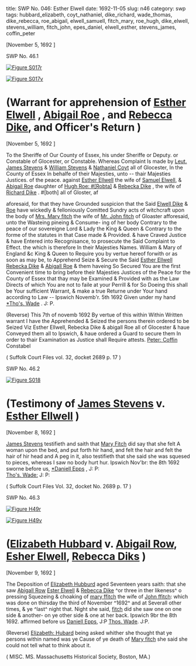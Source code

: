 title: SWP No. 046: Esther Elwell
date: 1692-11-05
slug: n46
category: swp
tags: hubbard_elizabeth, coyt_nathaniel, dike_richard, wade_thomas, dike_rebecca, roe_abigail, elwell_samuell, fitch_mary, roe_hugh, dike_elwell, stevens_william, fitch_john, epes_daniel, elwell_esther, stevens_james, coffin_peter




[November 5, 1692 ]

<div markdown class="doc" id="n46.1">

<div class="doc_id">SWP No. 46.1</div>


<span markdown class="figure">[![Figure S017r](archives/Suffolk/small/S017A.jpg)](archives/Suffolk/large/S017A.jpg)</span>

<span markdown class="figure">[![Figure S017v](archives/Suffolk/small/S017B.jpg)](archives/Suffolk/large/S017B.jpg)</span>

# (Warrant for apprehension of [Esther Elwell](/tag/elwell_esther.html) , [Abigail Roe](/tag/roe_abigail.html) ,  and [Rebecca Dike](/tag/dike_rebecca.html), and Officer's Return )

[November 5, 1692 ]

To the Sheriffe of Our County of Essex, his under Sheriffe or Deputy. or Constable of Glocester, or Constable. Whereas Complaint  Is made by [Leut. James Stevens](/tag/stevens_james.html) & [William Stevens](/tag/stevens_william.html) & [Nathaniel Coyt](/tag/coyt_nathaniel.html)  all of Glocester, In the County of Essex In behalfe of their Majesties, unto -- thair Majesties Justices. of the peace. against [Esther Ellwell](/tag/elwell_esther.html) the wife of [Samuel Elwell](/tag/elwell_samuell.html), & [Abigail Roe](/tag/roe_abigail.html) daughter of [Hugh Roe: #[Robta]](/tag/roe_hugh.html) & [Rebecka Dike](/tag/dike_rebecca.html) , the wife of [Richard Dike](/tag/dike_richard.html) . #[both] all of Gloster, af

aforesaid, for that they have Grounded suspicion that the Said [Elwell Dike](/tag/dike_elwell.html) & [Roe](/tag/roe_abigail.html) have wickedly & felloniously Comitted Sundry acts of  witchcraft upon the body of [Mrs. Mary fitch](/tag/fitch_mary.html) the wife of [Mr. John fitch](/tag/fitch_john.html) of Gloaster afforesaid, unto the Wasteing pineing & Consume-  ing of her body Contrary to the peace of our sovereigne Lord & Lady the King & Queen & Contrary to the forme of the statutes in that  Case made & Provided. & have Craved Justice & have Entered into  Recognisance, to prosecute the Said Complaint to Effect. the which is therefore In their Majesties Names. William & Mary of England &c  King & Queen to Require you by vertue hereof forwith or as soon as  may be, to Apprehend Seize & Secure the Said [Esther Ellwell](/tag/elwell_esther.html) [Rebecka Dike](/tag/dike_rebecca.html) & [Abigall Roe](/tag/roe_abigail.html) & them haveing So Secured You are the  first Convenient time to bring before their Majesties Justices of the  Peace for the County of Essex that thay may be Examined & Provided with as the Law Directs of which You are not to faile at your  Perrill & for So Doeing this shall be Your sufficient Warrant,  & make a true Returne under Your hand according to Law --
Ipswich Novemb'r. 5th 1692  Given under my hand                                               
                                             [*Tho's. Wade](/tag/wade_thomas.html) . J: P.

(Reverse) This 7th of novemb 1692
By vertue of this within Within Written warrant I have the Apprehended & Seized the persons
therein ordered to be Seized Viz Esther Ellwell, Rebecka Dike & abigall Roe all of
Glocester & haue Conveyed them all to Ipswich, & haue ordered a Guard to secure them In
order to thair Examination as Justice shall Require
                                                        attests. [Peter: Coffin](/tag/coffin_peter.html) Constabel

( Suffolk Court Files vol. 32, docket 2689 p. 17 )

</div>



<div markdown class="doc" id="n46.2">

<div class="doc_id">SWP No. 46.2</div>


<span markdown class="figure">[![Figure S018](archives/Suffolk/small/S018.jpg)](archives/Suffolk/large/S018.jpg)</span>

# (Testimony of [James Stevens](/tag/stevens_james.html) v. [Esther Ellwell](/tag/elwell_esther.html)  )

[November 8, 1692 ]

[James Stevens](/tag/stevens_james.html) testifieth and saith that [Mary Fitch](/tag/fitch_mary.html) did say that she felt A woman upon the bed, and put forth hir hand, and felt the hair and felt the hair of hir head and A peg in it, also testifieth  that she said she was squesed to pieces, whereas I saw no body hurt hur.
Ipswich Nov'br: the 8th 1692  sworne  before us,  [*Daniell Epps](/tag/epes_daniel.html) , J: P:  
                                                  [Tho's. Wade:](/tag/wade_thomas.html) J: P: 

( Suffolk Court Files Vol. 32, docket No. 2689 p. 17 )

</div>



<div markdown class="doc" id="n46.3">

<div class="doc_id">SWP No. 46.3</div>


<span markdown class="figure">[![Figure H49r](archives/MassHist/gifs/H49A.gif)](archives/MassHist/large/H49A.jpg)</span>

<span markdown class="figure">[![Figure H49v](archives/MassHist/gifs/H49B.gif)](archives/MassHist/large/H49B.jpg)</span>

# ([Elizabeth Hubbard](/tag/hubbard_elizabeth.html) v. [Abigail Row](/tag/roe_abigail.html), [Esher Elwell](/tag/elwell_esther.html), [Rebecca Diks](/tag/dike_rebecca.html) )

[November 9, 1692 ]

The Deposition of [Elizabeth Hubburd](/tag/hubbard_elizabeth.html) aged Seventeen years saith: that she saw [Abigall Row](/tag/roe_abigail.html) [Ester Elwell](/tag/elwell_esther.html) & [Rebecca Dike](/tag/dike_rebecca.html) ^or three in ther likeness^ o pressing Squezeing & choaking of [mary ffitch](/tag/fitch_mary.html) the wife of [John ffitch](/tag/fitch_john.html): which was done on thirsday the third of November ^1692^ and at Severall other times, & ye ^last^ night that. Night she said, [fitch](/tag/fitch_mary.html) did she saw one on one side & another- on ye other side & one at her back. 
Ipswich 9br the 8th 1692. affirmed before us  [Daniell Epps](/tag/epes_daniel.html), J:P 
                                              [Thos. Wade](/tag/wade_thomas.html). J:P.

(Reverse) [Elizabeth: Hubard](/tag/hubbard_elizabeth.html) being asked whither she thought that ye persons within named was ye Cause of ye death of [Mary fitch](/tag/fitch_mary.html) she said she could not tell what to think about it.

 ( MISC. MS. Massachusetts Historical Society, Boston, MA.)


</div>

